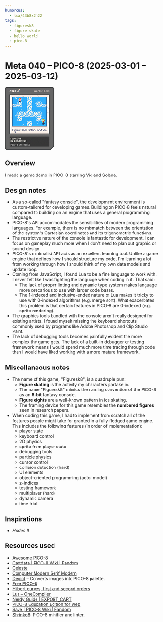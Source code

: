 ```yaml
---
humorous:
  - lua/43b8x2h22
tags:
  - figuresk8
  - figure skate
  - hello world
  - pico-8
---
```


# Meta 040 – PICO-8 (2025-03-01 – 2025-03-12)

<img src="assets/2025-03-09_image-293.png">

## Overview

I made a game demo in PICO-8 starring Vic and Solana.

## Design notes

- As a so-called "fantasy console", the development environment is custom-tailored for developing games. Building on PICO-8 feels natural compared to building on an engine that uses a general programming language.
- PICO-8's API accommodates the sensibilities of modern programming languages. For example, there is no mismatch between the orientation of the system's Cartesian coordinates and its trigonometric functions.
- The restrictive nature of the console is fantastic for development. I can focus on gameplay much more when I don't need to plan out graphic or sound design.
- PICO-8's minimalist API acts as an excellent learning tool. Unlike a game engine that defines how I should structure my code, I'm learning a lot from working through how I should think of my own data models and update loop.
- Coming from JavaScript, I found Lua to be a fine language to work with. I never felt like I was fighting the language when coding in it. That said:
  - The lack of proper linting and dynamic type system makes language more precarious to use with larger code bases.
  - The 1-indexed and inclusive-ended nature of Lua makes it tricky to use with 0-indexed algorithms (e.g. merge sort). What exacerbates this problem is that certain features in PICO-8 are 0-indexed (e.g. sprite rendering).
- The graphics tools bundled with the console aren't really designed for existing artists. I found myself missing the keyboard shortcuts commonly used by programs like Adobe Photoshop and Clip Studio Paint.
- The lack of debugging tools becomes painfully evident the more complex the game gets. The lack of a built-in debugger or testing framework means I would spend much more time tracing through code than I would have liked working with a more mature framework.

## Miscellaneous notes

- The name of this game, "Figuresk8", is a quadruple pun:
  - **Figure skating** is the activity my characters partake in.
  - The name "Figuresk8" mimics the naming convention of the PICO-8 as an **8-bit** fantasy console.
  - **Figure eights** are a well-known pattern in ice skating.
  - The framing device for this game resembles the **numbered figures** seen in research papers.
- When coding this game, I had to implement from scratch all of the features people might take for granted in a fully-fledged game engine. This includes the following features (in order of implementation):
  - player state
  - keyboard control
  - 2D physics
  - sprite from player state
  - debugging tools
  - particle physics
  - cursor control
  - collision detection (hard)
  - UI elements
  - object-oriented programming (actor model)
  - z-indices
  - testing framework
  - multiplayer (hard)
  - dynamic camera
  - time trial

## Inspirations

- _Hades II_

## Resources used

- [Awesome PICO-8](https://github.com/pico-8/awesome-PICO-8)
- [Cartdata | PICO-8 Wiki | Fandom](https://pico-8.fandom.com/wiki/Cartdata)
- [Celeste](https://www.lexaloffle.com/bbs/?tid=2145)
- [Computer Modern Serif Modern](https://www.1001fonts.com/cmu-font.html)
- [Depict](https://bikibird.itch.io/depict) – Converts images into PICO-8 palette.
- [Free PICO-8](https://github.com/drerx/PICO-8_free)
- [Hilbert curves, first and second orders](https://en.wikipedia.org/wiki/Hilbert_curve#/media/File:Hilbert_curve_2.svg)
- [Lua – OneCompiler](https://onecompiler.com/lua/)
- [Nerdy Guide | EXPORT_CART](https://nerdyteachers.com/PICO-8/Guide/EXPORT_CART)
- [PICO-8 Education Edition for Web](https://www.lexaloffle.com/bbs/?tid=47278)
- [Save | PICO-8 Wiki | Fandom](https://pico-8.fandom.com/wiki/Save)
- [Shrinko8](https://www.lexaloffle.com/bbs/?tid=48591): PICO-8 minifier and linter.

<!--

- `reboot`: create new project
- `load <project>`: loads `<project>.p8`
- `run`: runs loaded project
- `.` steps through project frame-by-frame
- `save <name>`: exports the current project as a `.p8` file
-->
